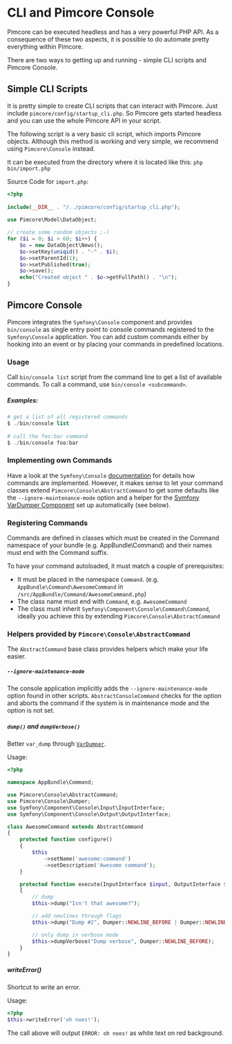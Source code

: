 # CLI and Pimcore Console

Pimcore can be executed headless and has a very powerful PHP API. As a consequence of these two aspects, 
it is possible to do automate pretty everything within Pimcore. 

There are two ways to getting up and running - simple CLI scripts and Pimcore Console. 

## Simple CLI Scripts
It is pretty simple to create CLI scripts that can interact with Pimcore. 
Just include `pimcore/config/startup_cli.php`. So Pimcore gets started headless and you can use the whole 
Pimcore API in your script. 

The following script is a very basic cli script, which imports Pimcore objects.
Although this method is working and very simple, we recommend using `Pimcore\Console` instead. 

It can be executed from the directory where it is located like this: `php bin/import.php`

Source Code for `import.php`:

```php
<?php
 
include(__DIR__ . "/../pimcore/config/startup_cli.php");
 
use Pimcore\Model\DataObject;

// create some random objects ;-)
for ($i = 0; $i < 60; $i++) {
    $o = new DataObject\News();
    $o->setKey(uniqid() . "-" . $i);
    $o->setParentId(1);
    $o->setPublished(true);
    $o->save();
    echo("Created object " . $o->getFullPath() . "\n");
}
```


## Pimcore Console

Pimcore integrates the `Symfony\Console` component and provides `bin/console` as single 
entry point to console commands registered to the `Symfony\Console` application. You can add custom
commands either by hooking into an event or by placing your commands in predefined locations.

### Usage
Call `bin/console list` script from the command line to get a list of available commands. To call 
a command, use `bin/console <subcommand>`. 

##### Examples:
```php 
# get a list of all registered commands
$ ./bin/console list
 
# call the foo:bar command
$ ./bin/console foo:bar
```


### Implementing own Commands
Have a look at the `Symfony\Console` [documentation](http://symfony.com/doc/current/console.html) 
for details how commands are implemented. However, it makes sense to let your command classes extend 
`Pimcore\Console\AbstractCommand` to get some defaults like the `--ignore-maintenance-mode` option 
and a helper for the [Symfony VarDumper Component](http://symfony.com/doc/current/components/var_dumper/index.html) 
set up automatically (see below).

### Registering Commands
Commands are defined in classes which must be created in the Command namespace of your bundle (e.g. AppBundle\Command) 
and their names must end with the Command suffix.

To have your command autoloaded, it must match a couple of prerequisites:

* It must be placed in the namespace `Command`. 
(e.g. `AppBundle\Command\AwesomeCommand` in `/src/AppBundle/Command/AwesomeCommand.php`)
* The class name must end with `Command`, e.g. `AwesomeCommand`
* The class must inherit `Symfony\Component\Console\Command\Command`, ideally you achieve this by 
extending `Pimcore\Console\AbstractCommand`


### Helpers provided by `Pimcore\Console\AbstractCommand`
The `AbstractCommand` base class provides helpers which make your life easier.

##### `--ignore-maintenance-mode`
The console application implicitly adds the `--ignore-maintenance-mode` option found in other scripts.
`AbstractConsoleCommand` checks for the option and aborts the command if the system is in maintenance 
mode and the option is not set.

##### `dump()` and `dumpVerbose()`
Better `var_dump` through [`VarDumper`](http://symfony.com/doc/current/components/var_dumper/introduction.html). 

Usage:
```php
<?php

namespace AppBundle\Command;

use Pimcore\Console\AbstractCommand;
use Pimcore\Console\Dumper;
use Symfony\Component\Console\Input\InputInterface;
use Symfony\Component\Console\Output\OutputInterface;

class AwesomeCommand extends AbstractCommand
{
    protected function configure()
    {
        $this
            ->setName('awesome:command')
            ->setDescription('Awesome command');
    }

    protected function execute(InputInterface $input, OutputInterface $output)
    {
        // dump
        $this->dump("Isn't that awesome?");

        // add newlines through flags
        $this->dump("Dump #2", Dumper::NEWLINE_BEFORE | Dumper::NEWLINE_AFTER);

        // only dump in verbose mode
        $this->dumpVerbose("Dump verbose", Dumper::NEWLINE_BEFORE);
    }
}
```

##### writeError()
Shortcut to write an error. 

Usage:
```php
<?php
$this->writeError('oh noes!');
```

The call above will output `ERROR: oh noes!` as white text on red background.
